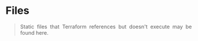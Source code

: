 # Files

<div align="justify">

> Static files that Terraform references but doesn't execute may be found here.   

</div>
